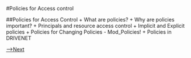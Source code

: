 #Policies for Access control

##Policies for Access Control
      + What are policies?
      + Why are policies important?
      + Principals and resource access control
      + Implicit and Explicit policies
      + Policies for Changing Policies - Mod_Policies!
      + Policies in DRIVENET

[-->Next](./CreatingandUpdating.md)
